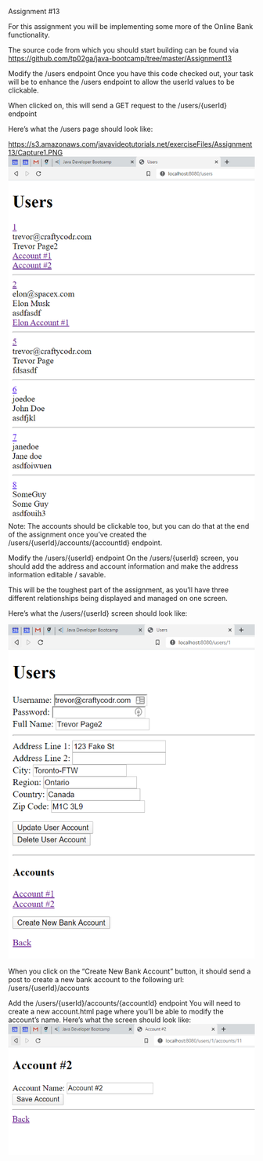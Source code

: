 Assignment #13

For this assignment you will be implementing some more of the Online Bank functionality.

The source code from which you should start building can be found via https://github.com/tp02ga/java-bootcamp/tree/master/Assignment13

Modify the /users endpoint
Once you have this code checked out, your task will be to enhance the /users endpoint to allow the userId values to be clickable.

When clicked on, this will send a GET request to the /users/{userId} endpoint

Here’s what the /users page should look like:


https://s3.amazonaws.com/javavideotutorials.net/exerciseFiles/Assignment13/Capture1.PNG
![](img/Capture1.png)
Note: The accounts should be clickable too, but you can do that at the end of the assignment once you’ve created the /users/{userId}/accounts/{accountId} endpoint.



Modify the /users/{userId} endpoint
On the /users/{userId} screen, you should add the address and account information and make the address information editable / savable.

This will be the toughest part of the assignment, as you’ll have three different relationships being displayed and managed on one screen.

Here’s what the /users/{userId} screen should look like:

![](img/Capture2.png)

When you click on the “Create New Bank Account” button, it should send a post to create a new bank account to the following url: /users/{userId}/accounts



Add the /users/{userId}/accounts/{accountId} endpoint
You will need to create a new account.html page where you’ll be able to modify the account’s name. Here’s what the screen should look like:
![](img/Capture3.png)



 

 